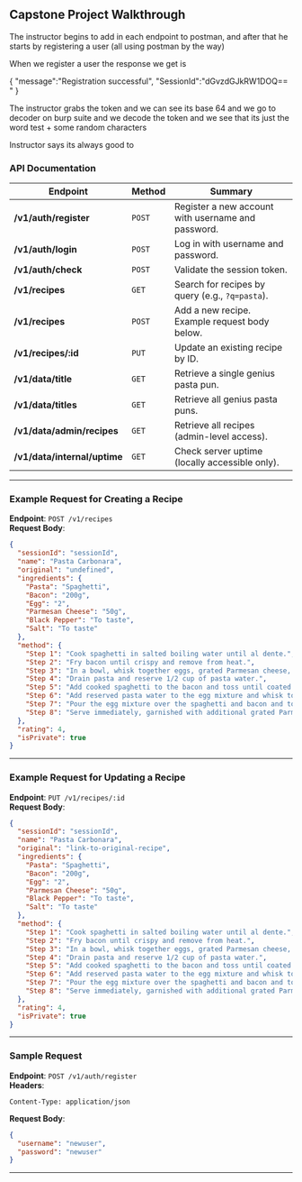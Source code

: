 Capstone Project Walkthrough
---

The instructor begins to add in each endpoint to postman, and after that he starts by registering a user (all using postman by the way)

When we register a user the response we get is

{
"message":"Registration successful",
"SessionId":"dGvzdGJkRW1DOQ== "
}

The instructor grabs the token and we can see its base 64 and we go to decoder on burp suite and we decode the token and we see that its just the word test + some random characters

Instructor says its always good to 

### **API Documentation**

| **Endpoint**                 | **Method** | **Summary**                                        |
| ---------------------------- | ---------- | -------------------------------------------------- |
| **/v1/auth/register**        | `POST`     | Register a new account with username and password. |
| **/v1/auth/login**           | `POST`     | Log in with username and password.                 |
| **/v1/auth/check**           | `POST`     | Validate the session token.                        |
| **/v1/recipes**              | `GET`      | Search for recipes by query (e.g., `?q=pasta`).    |
| **/v1/recipes**              | `POST`     | Add a new recipe. Example request body below.      |
| **/v1/recipes/:id**          | `PUT`      | Update an existing recipe by ID.                   |
| **/v1/data/title**           | `GET`      | Retrieve a single genius pasta pun.                |
| **/v1/data/titles**          | `GET`      | Retrieve all genius pasta puns.                    |
| **/v1/data/admin/recipes**   | `GET`      | Retrieve all recipes (admin-level access).         |
| **/v1/data/internal/uptime** | `GET`      | Check server uptime (locally accessible only).     |

---

### **Example Request for Creating a Recipe**

**Endpoint**: `POST /v1/recipes`  
**Request Body**:

```json
{
  "sessionId": "sessionId",
  "name": "Pasta Carbonara",
  "original": "undefined",
  "ingredients": {
    "Pasta": "Spaghetti",
    "Bacon": "200g",
    "Egg": "2",
    "Parmesan Cheese": "50g",
    "Black Pepper": "To taste",
    "Salt": "To taste"
  },
  "method": {
    "Step 1": "Cook spaghetti in salted boiling water until al dente.",
    "Step 2": "Fry bacon until crispy and remove from heat.",
    "Step 3": "In a bowl, whisk together eggs, grated Parmesan cheese, and black pepper.",
    "Step 4": "Drain pasta and reserve 1/2 cup of pasta water.",
    "Step 5": "Add cooked spaghetti to the bacon and toss until coated with bacon fat.",
    "Step 6": "Add reserved pasta water to the egg mixture and whisk to combine.",
    "Step 7": "Pour the egg mixture over the spaghetti and bacon and toss until coated.",
    "Step 8": "Serve immediately, garnished with additional grated Parmesan cheese and black pepper."
  },
  "rating": 4,
  "isPrivate": true
}
```

---

### **Example Request for Updating a Recipe**

**Endpoint**: `PUT /v1/recipes/:id`  
**Request Body**:

```json
{
  "sessionId": "sessionId",
  "name": "Pasta Carbonara",
  "original": "link-to-original-recipe",
  "ingredients": {
    "Pasta": "Spaghetti",
    "Bacon": "200g",
    "Egg": "2",
    "Parmesan Cheese": "50g",
    "Black Pepper": "To taste",
    "Salt": "To taste"
  },
  "method": {
    "Step 1": "Cook spaghetti in salted boiling water until al dente.",
    "Step 2": "Fry bacon until crispy and remove from heat.",
    "Step 3": "In a bowl, whisk together eggs, grated Parmesan cheese, and black pepper.",
    "Step 4": "Drain pasta and reserve 1/2 cup of pasta water.",
    "Step 5": "Add cooked spaghetti to the bacon and toss until coated with bacon fat.",
    "Step 6": "Add reserved pasta water to the egg mixture and whisk to combine.",
    "Step 7": "Pour the egg mixture over the spaghetti and bacon and toss until coated.",
    "Step 8": "Serve immediately, garnished with additional grated Parmesan cheese and black pepper."
  },
  "rating": 4,
  "isPrivate": true
}
```

---

### **Sample Request**

**Endpoint**: `POST /v1/auth/register`  
**Headers**:

```plaintext
Content-Type: application/json
```

**Request Body**:

```json
{
  "username": "newuser",
  "password": "newuser"
}
```

---

